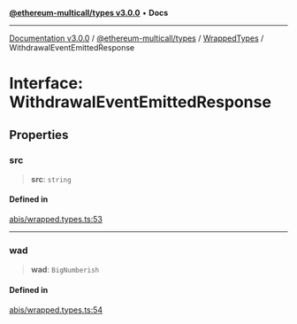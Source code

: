 [**@ethereum-multicall/types v3.0.0**](../../../README.md) • **Docs**

***

[Documentation v3.0.0](../../../../../packages.md) / [@ethereum-multicall/types](../../../README.md) / [WrappedTypes](../README.md) / WithdrawalEventEmittedResponse

# Interface: WithdrawalEventEmittedResponse

## Properties

### src

> **src**: `string`

#### Defined in

[abis/wrapped.types.ts:53](https://github.com/niZmosis/ethereum-multicall/blob/759805f36c7ddb05e5fad0eb8478dcf22871af59/packages/types/src/abis/wrapped.types.ts#L53)

***

### wad

> **wad**: `BigNumberish`

#### Defined in

[abis/wrapped.types.ts:54](https://github.com/niZmosis/ethereum-multicall/blob/759805f36c7ddb05e5fad0eb8478dcf22871af59/packages/types/src/abis/wrapped.types.ts#L54)
